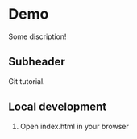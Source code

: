# Demo

Some discription!


## Subheader 

Git tutorial. 

## Local development

1. Open index.html in your browser
